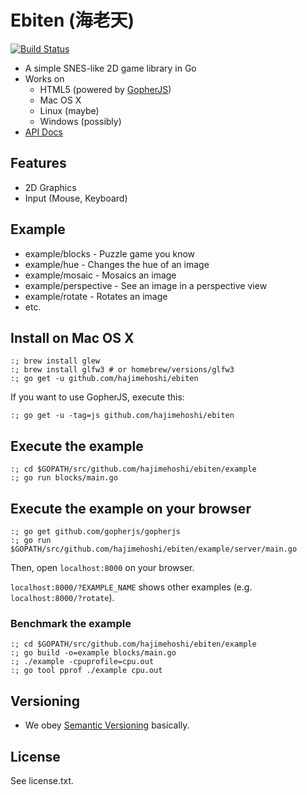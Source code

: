 # Ebiten (海老天)

[![Build Status](https://travis-ci.org/hajimehoshi/ebiten.svg?branch=master)](https://travis-ci.org/hajimehoshi/ebiten)

* A simple SNES-like 2D game library in Go
* Works on
  * HTML5 (powered by [GopherJS](http://gopherjs.org/))
  * Mac OS X
  * Linux (maybe)
  * Windows (possibly)
* [API Docs](http://godoc.org/github.com/hajimehoshi/ebiten)

## Features

* 2D Graphics
* Input (Mouse, Keyboard)

## Example

* example/blocks - Puzzle game you know
* example/hue - Changes the hue of an image
* example/mosaic - Mosaics an image
* example/perspective - See an image in a perspective view
* example/rotate - Rotates an image
* etc.

## Install on Mac OS X

```
:; brew install glew
:; brew install glfw3 # or homebrew/versions/glfw3
:; go get -u github.com/hajimehoshi/ebiten
```

If you want to use GopherJS, execute this:

```
:; go get -u -tag=js github.com/hajimehoshi/ebiten
```

## Execute the example

```
:; cd $GOPATH/src/github.com/hajimehoshi/ebiten/example
:; go run blocks/main.go
```

## Execute the example on your browser

```
:; go get github.com/gopherjs/gopherjs
:; go run $GOPATH/src/github.com/hajimehoshi/ebiten/example/server/main.go
```

Then, open ``localhost:8000`` on your browser.

``localhost:8000/?EXAMPLE_NAME`` shows other examples (e.g. ``localhost:8000/?rotate``).

### Benchmark the example

```
:; cd $GOPATH/src/github.com/hajimehoshi/ebiten/example
:; go build -o=example blocks/main.go
:; ./example -cpuprofile=cpu.out
:; go tool pprof ./example cpu.out
```

## Versioning

* We obey [Semantic Versioning](http://semver.org/) basically.

## License

See license.txt.
